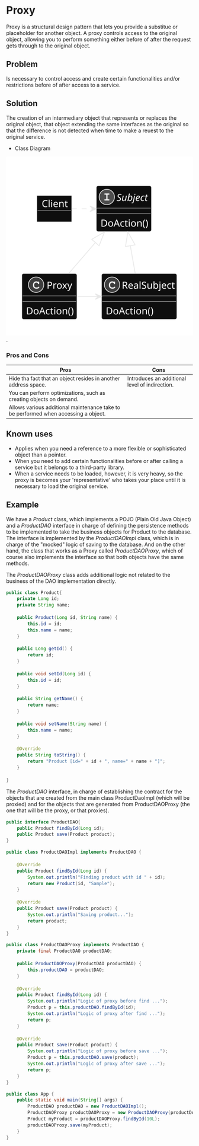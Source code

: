 # Proxy

Proxy is a structural design pattern that lets you provide a substitue or placeholder for another object. A proxy controls access to the original object, allowing you to perform something either before of after the request gets through to the original object.

## Problem

Is necessary to control access and create certain functionalities and/or restrictions before of after access to a service.

## Solution

The creation of an intermediary object that represents or replaces the original object, that object extending the same interfaces as the original so that the difference is not detected when time to make a reuest to the original service.

* Class Diagram

![Proxy Class Diagram](/structuralPatterns/proxy/proxy.svg).

### Pros and Cons

| Pros | Cons |
|---------------------|---------------------|
|Hide tha fact that an object resides in another address space.|Introduces an additional level of indirection.|
|You can perform optimizations, such as creating objects on demand.||
|Allows various additional maintenance take to be performed when accessing a object.||

## Known uses

* Applies when you need a reference to a more flexible or sophisticated object than a pointer.
* When you need to add certain functionalities before or after calling a service but it belongs to a third-party library.
* When a service needs to be loaded, however, it is very heavy, so the proxy is becomes your 'representative' who takes your place until it is necessary to load the original service.

## Example

We have a *Product* class, which implements a POJO (Plain Old Java Object) and a *ProductDAO* interface in charge of defining the persistence methods to be implemented to take the business objects for Product to the database. The interface is implemented by the *ProductDAOImpl* class, which is in charge of the "mocked" logic of saving to the database. And on the other hand, the class that works as a Proxy called *ProductDAOProxy*, which of course also implements the interface so that both objects have the same methods.

The *ProductDAOProxy* class adds additional logic not related to the business of the DAO implementation directly.
```java
public class Product{
    private Long id;
    private String name;

    public Product(Long id, String name) {
        this.id = id;
        this.name = name;
    }

    public Long getId() {
        return id;
    }

    public void setId(Long id) {
        this.id = id;
    }

    public String getName() {
        return name;
    }

    public void setName(String name) {
        this.name = name;
    }

    @Override
    public String toString() {
        return "Product [id=" + id + ", name=" + name + "]";
    }

}
```

The *ProductDAO* interface, in charge of establishing the contract for the objects that are created from the main class ProductDaoImpl (which will be proxied) and for the objects that are generated from ProductDAOProxy (the one that will be the proxy, or that proxies).

```java
public interface ProductDAO{
    public Product findById(Long id);
    public Product save(Product product);
}
```
```java
public class ProductDAOImpl implements ProductDAO {

    @Override
    public Product findById(Long id) {
        System.out.println("Finding product with id " + id);
        return new Product(id, "Sample");
    }

    @Override
    public Product save(Product product) {
        System.out.println("Saving product...");
        return product;
    }
}
```

```java
public class ProductDAOProxy implements ProductDAO {
    private final ProductDAO productDAO;

    public ProductDAOProxy(ProductDAO productDAO) {
        this.productDAO = productDAO;
    }

    @Override
    public Product findById(Long id) {
        System.out.println("Logic of proxy before find ...");
        Product p = this.productDAO.findById(id);
        System.out.println("Logic of proxy after find ...");
        return p;
    }

    @Override
    public Product save(Product product) {
        System.out.println("Logic of proxy before save ...");
        Product p = this.productDAO.save(product);
        System.out.println("Logic of proxy after save ...");
        return p;
    }
}
```

```java
public class App {
    public static void main(String[] args) {
        ProductDAO productDAO = new ProductDAOImpl();
        ProductDAOProxy productDAOProxy = new ProductDAOProxy(productDAO);
        Product myProduct = productDAOProxy.findById(10L);
        productDAOProxy.save(myProduct);    
    }
}
```
